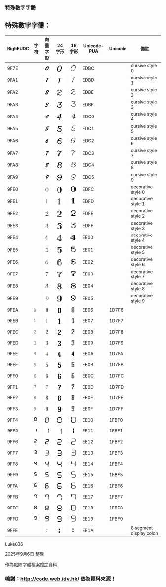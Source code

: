 
### 特殊數字字體


## 特殊數字字體：

Big5EUDC|字符|向量字形|24字形|16字形|Unicode-PUA|Unicode|備註|
----|----|----|----|----|----|----|----|
9F7E||![alt text](fig/19/a_001.png "圖")|![alt text](fig/19/b_001.png "圖")|![alt text](fig/19/c_001.png "圖")|EDBC||cursive style 0
9FA1||![alt text](fig/19/a_002.png "圖")|![alt text](fig/19/b_002.png "圖")|![alt text](fig/19/c_002.png "圖")|EDBD||cursive style 1
9FA2||![alt text](fig/19/a_003.png "圖")|![alt text](fig/19/b_003.png "圖")|![alt text](fig/19/c_003.png "圖")|EDBE||cursive style 2
9FA3||![alt text](fig/19/a_004.png "圖")|![alt text](fig/19/b_004.png "圖")|![alt text](fig/19/c_004.png "圖")|EDBF||cursive style 3
9FA4||![alt text](fig/19/a_005.png "圖")|![alt text](fig/19/b_005.png "圖")|![alt text](fig/19/c_005.png "圖")|EDC0||cursive style 4
9FA5||![alt text](fig/19/a_006.png "圖")|![alt text](fig/19/b_006.png "圖")|![alt text](fig/19/c_006.png "圖")|EDC1||cursive style 5
9FA6||![alt text](fig/19/a_007.png "圖")|![alt text](fig/19/b_007.png "圖")|![alt text](fig/19/c_007.png "圖")|EDC2||cursive style 6
9FA7||![alt text](fig/19/a_008.png "圖")|![alt text](fig/19/b_008.png "圖")|![alt text](fig/19/c_008.png "圖")|EDC3||cursive style 7
9FA8||![alt text](fig/19/a_009.png "圖")|![alt text](fig/19/b_009.png "圖")|![alt text](fig/19/c_009.png "圖")|EDC4||cursive style 8
9FA9||![alt text](fig/19/a_010.png "圖")|![alt text](fig/19/b_010.png "圖")|![alt text](fig/19/c_010.png "圖")|EDC5||cursive style 9
9FE0||![alt text](fig/20/a_001.png "圖")|![alt text](fig/20/b_001.png "圖")|![alt text](fig/20/c_001.png "圖")|EDFC||decorative style 0
9FE1||![alt text](fig/20/a_002.png "圖")|![alt text](fig/20/b_002.png "圖")|![alt text](fig/20/c_002.png "圖")|EDFD||decorative style 1
9FE2||![alt text](fig/20/a_003.png "圖")|![alt text](fig/20/b_003.png "圖")|![alt text](fig/20/c_003.png "圖")|EDFE||decorative style 2
9FE3||![alt text](fig/20/a_004.png "圖")|![alt text](fig/20/b_004.png "圖")|![alt text](fig/20/c_004.png "圖")|EDFF||decorative style 3
9FE4||![alt text](fig/20/a_005.png "圖")|![alt text](fig/20/b_005.png "圖")|![alt text](fig/20/c_005.png "圖")|EE00||decorative style 4
9FE5||![alt text](fig/20/a_006.png "圖")|![alt text](fig/20/b_006.png "圖")|![alt text](fig/20/c_006.png "圖")|EE01||decorative style 5
9FE6||![alt text](fig/20/a_007.png "圖")|![alt text](fig/20/b_007.png "圖")|![alt text](fig/20/c_007.png "圖")|EE02||decorative style 6
9FE7||![alt text](fig/20/a_008.png "圖")|![alt text](fig/20/b_008.png "圖")|![alt text](fig/20/c_008.png "圖")|EE03||decorative style 7
9FE8||![alt text](fig/20/a_009.png "圖")|![alt text](fig/20/b_009.png "圖")|![alt text](fig/20/c_009.png "圖")|EE04||decorative style 8
9FE9||![alt text](fig/20/a_010.png "圖")|![alt text](fig/20/b_010.png "圖")|![alt text](fig/20/c_010.png "圖")|EE05||decorative style 9
9FEA|𝟶|![alt text](fig/20/a_011.png "圖")|![alt text](fig/20/b_011.png "圖")|![alt text](fig/20/c_011.png "圖")|EE06|1D7F6|
9FEB|𝟷|![alt text](fig/20/a_012.png "圖")|![alt text](fig/20/b_012.png "圖")|![alt text](fig/20/c_012.png "圖")|EE07|1D7F7|
9FEC|𝟸|![alt text](fig/20/a_013.png "圖")|![alt text](fig/20/b_013.png "圖")|![alt text](fig/20/c_013.png "圖")|EE08|1D7F8|
9FED|𝟹|![alt text](fig/20/a_014.png "圖")|![alt text](fig/20/b_014.png "圖")|![alt text](fig/20/c_014.png "圖")|EE09|1D7F9|
9FEE|𝟺|![alt text](fig/20/a_015.png "圖")|![alt text](fig/20/b_015.png "圖")|![alt text](fig/20/c_015.png "圖")|EE0A|1D7FA|
9FEF|𝟻|![alt text](fig/20/a_016.png "圖")|![alt text](fig/20/b_016.png "圖")|![alt text](fig/20/c_016.png "圖")|EE0B|1D7FB|
9FF0|𝟼|![alt text](fig/20/a_017.png "圖")|![alt text](fig/20/b_017.png "圖")|![alt text](fig/20/c_017.png "圖")|EE0C|1D7FC|
9FF1|𝟽|![alt text](fig/20/a_018.png "圖")|![alt text](fig/20/b_018.png "圖")|![alt text](fig/20/c_018.png "圖")|EE0D|1D7FD|
9FF2|𝟾|![alt text](fig/20/a_019.png "圖")|![alt text](fig/20/b_019.png "圖")|![alt text](fig/20/c_019.png "圖")|EE0E|1D7FE|
9FF3|𝟿|![alt text](fig/20/a_020.png "圖")|![alt text](fig/20/b_020.png "圖")|![alt text](fig/20/c_020.png "圖")|EE0F|1D7FF|
9FF4|🯰|![alt text](fig/20/a_021.png "圖")|![alt text](fig/20/b_021.png "圖")|![alt text](fig/20/c_021.png "圖")|EE10|1FBF0|
9FF5|🯱|![alt text](fig/20/a_022.png "圖")|![alt text](fig/20/b_022.png "圖")|![alt text](fig/20/c_022.png "圖")|EE11|1FBF1|
9FF6|🯲|![alt text](fig/20/a_023.png "圖")|![alt text](fig/20/b_023.png "圖")|![alt text](fig/20/c_023.png "圖")|EE12|1FBF2|
9FF7|🯳|![alt text](fig/20/a_024.png "圖")|![alt text](fig/20/b_024.png "圖")|![alt text](fig/20/c_024.png "圖")|EE13|1FBF3|
9FF8|🯴|![alt text](fig/20/a_025.png "圖")|![alt text](fig/20/b_025.png "圖")|![alt text](fig/20/c_025.png "圖")|EE14|1FBF4|
9FF9|🯵|![alt text](fig/20/a_026.png "圖")|![alt text](fig/20/b_026.png "圖")|![alt text](fig/20/c_026.png "圖")|EE15|1FBF5|
9FFA|🯶|![alt text](fig/20/a_027.png "圖")|![alt text](fig/20/b_027.png "圖")|![alt text](fig/20/c_027.png "圖")|EE16|1FBF6|
9FFB|🯷|![alt text](fig/20/a_028.png "圖")|![alt text](fig/20/b_028.png "圖")|![alt text](fig/20/c_028.png "圖")|EE17|1FBF7|
9FFC|🯸|![alt text](fig/20/a_029.png "圖")|![alt text](fig/20/b_029.png "圖")|![alt text](fig/20/c_029.png "圖")|EE18|1FBF8|
9FFD|🯹|![alt text](fig/20/a_030.png "圖")|![alt text](fig/20/b_030.png "圖")|![alt text](fig/20/c_030.png "圖")|EE19|1FBF9|
9FFE||![alt text](fig/20/a_031.png "圖")|![alt text](fig/20/b_031.png "圖")|![alt text](fig/20/c_031.png "圖")|EE1A||8 segment display colon

Luke036

2025年9月6日 整理

作為點陣字體檔案館之資料

### 鳴謝：http://code.web.idv.hk/ 做為資料來源！
